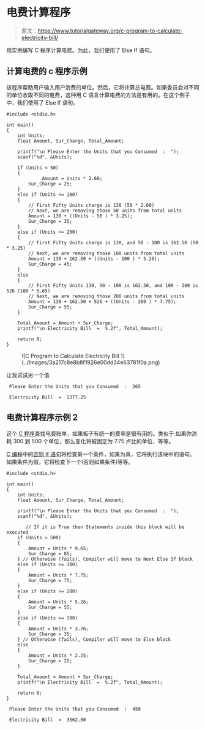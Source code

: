 # 电费计算程序

> 原文：<https://www.tutorialgateway.org/c-program-to-calculate-electricity-bill/>

用实例编写 C 程序计算电费。为此，我们使用了 Else If 语句。

## 计算电费的 c 程序示例

该程序帮助用户输入用户消费的单位。然后，它将计算总电费。如果委员会对不同的单位收取不同的电费，这种用 C 语言计算电费的方法是有用的。在这个例子中，我们使用了 Else If 语句。

```
#include <stdio.h>

int main()
{
	int Units;
	float Amount, Sur_Charge, Total_Amount;

	printf("\n Please Enter the Units that you Consumed  :  ");
  	scanf("%d", &Units);

  	if (Units < 50)
  	{
             Amount = Units * 2.60;
  		Sur_Charge = 25;  	
  	} 
  	else if (Units <= 100)
  	{
  		// First Fifty Units charge is 130 (50 * 2.60)
  		// Next, we are removing those 50 units from total units
  		Amount = 130 + ((Units - 50 ) * 3.25);
  		Sur_Charge = 35; 	
  	}
  	else if (Units <= 200)
  	{
  		// First Fifty Units charge is 130, and 50 - 100 is 162.50 (50 * 3.25)
  		// Next, we are removing those 100 units from total units
  		Amount = 130 + 162.50 + ((Units - 100 ) * 5.26);
  		Sur_Charge = 45; 	
  	}
  	else
  	{
  		// First Fifty Units 130, 50 - 100 is 162.50, and 100 - 200 is 526 (100 * 5.65)
  		// Next, we are removing those 200 units from total units
	   	Amount = 130 + 162.50 + 526 + ((Units - 200 ) * 7.75); 
	   	Sur_Charge = 55; 
	}

	Total_Amount = Amount + Sur_Charge;
	printf("\n Electricity Bill  =  %.2f", Total_Amount); 

  	return 0;
}
```

<figure class="wp-block-image">![C Program to Calculate Electricity Bill 1](../Images/3a217c8e8b8f1926e00dd34e63781f0a.png)</figure>

让我试试另一个值

```
 Please Enter the Units that you Consumed  :  265

 Electricity Bill  =  1377.25
```

## 电费计算程序示例 2

这个 [C 程序](https://www.tutorialgateway.org/c-programming-examples/)查找电费账单，如果板子有统一的费率是很有用的。类似于:如果你消耗 300 到 500 个单位，那么变化将被固定为 7.75 卢比的单位，等等。

[C 编程](https://www.tutorialgateway.org/c-programming/)中的[否则 If 语句](https://www.tutorialgateway.org/else-if-statement-in-c/)将检查第一个条件，如果为真，它将执行该块中的语句。如果条件为假，它将检查下一个(否则如果条件)等等。

```
#include <stdio.h>

int main()
{
	int Units;
	float Amount, Sur_Charge, Total_Amount;

	printf("\n Please Enter the Units that you Consumed  :  ");
  	scanf("%d", &Units);

       // If it is True then Statements inside this block will be executed
  	if (Units > 500)
  	{
  		Amount = Units * 9.65;
  		Sur_Charge = 85;  	
  	} // Otherwise (fails), Compiler will move to Next Else If block 
  	else if (Units >= 300)
  	{
  		Amount = Units * 7.75;
  		Sur_Charge = 75; 	
  	} 
  	else if (Units >= 200)
  	{
  		Amount = Units * 5.26;
  		Sur_Charge = 55; 	
  	}  
  	else if (Units >= 100)
  	{
  		Amount = Units * 3.76;
  		Sur_Charge = 35; 	
  	} // Otherwise (fails), Compiler will move to Else block   	
  	else
  	{
	   	Amount = Units * 2.25; 
	   	Sur_Charge = 25; 
	}

	Total_Amount = Amount + Sur_Charge;
	printf("\n Electricity Bill  =  %.2f", Total_Amount); 

  	return 0;
}
```

```
 Please Enter the Units that you Consumed  :  450

 Electricity Bill  =  3562.50
```